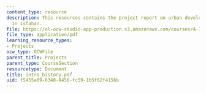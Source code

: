 ```yaml
---
content_type: resource
description: This resources contains the project report on urban development and analysis
  in isfahan.
file: https://ol-ocw-studio-app-production.s3.amazonaws.com/courses/4-175-case-studies-in-city-form-fall-2005/f5455a0983489456fc591b5f62f4156b_intro_history.pdf
file_type: application/pdf
learning_resource_types:
- Projects
ocw_type: OCWFile
parent_title: Projects
parent_type: CourseSection
resourcetype: Document
title: intro_history.pdf
uid: f5455a09-8348-9456-fc59-1b5f62f4156b
---
```

